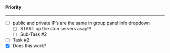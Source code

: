 #### Priority
---
- [ ] public and private IP’s are the same in group panel info dropdown
  - [ ] START up the stun servers asap!!!
  - [ ] Sub-Task #2
- [ ] Task #2
- [x] Does this work?

